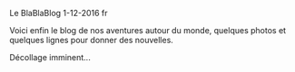 Le BlaBlaBlog
1-12-2016
fr

Voici enfin le blog de nos aventures autour du monde, quelques photos et quelques lignes pour donner des nouvelles.

Décollage imminent...
